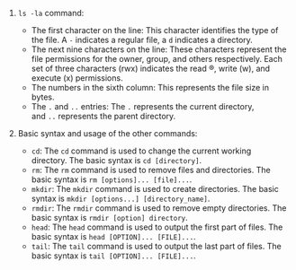 1. `ls -la` command:
    
    - The first character on the line: This character identifies the type of the file. A `-` indicates a regular file, a `d` indicates a directory.
    - The next nine characters on the line: These characters represent the file permissions for the owner, group, and others respectively. Each set of three characters (rwx) indicates the read ®, write (w), and execute (x) permissions.
    - The numbers in the sixth column: This represents the file size in bytes.
    - The `.` and `..` entries: The `.` represents the current directory, and `..` represents the parent directory.
2. Basic syntax and usage of the other commands:
    
    - `cd`: The `cd` command is used to change the current working directory. The basic syntax is `cd [directory]`.
    - `rm`: The `rm` command is used to remove files and directories. The basic syntax is `rm [options]... [file]...`.
    - `mkdir`: The `mkdir` command is used to create directories. The basic syntax is `mkdir [options...] [directory_name]`.
    - `rmdir`: The `rmdir` command is used to remove empty directories. The basic syntax is `rmdir [option] directory`.
    - `head`: The `head` command is used to output the first part of files. The basic syntax is `head [OPTION]... [FILE]...`.
    - `tail`: The `tail` command is used to output the last part of files. The basic syntax is `tail [OPTION]... [FILE]...`.